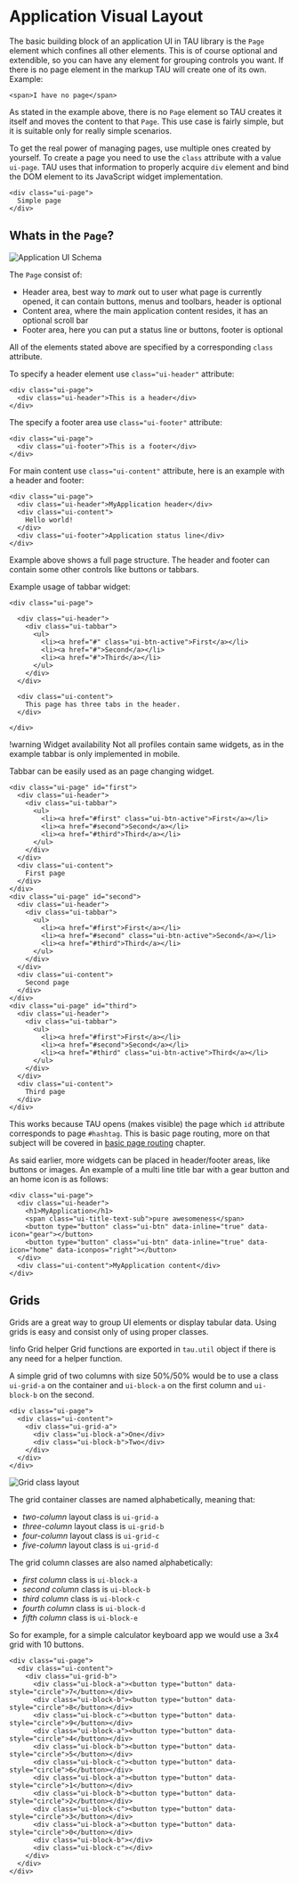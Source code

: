 # Application Visual Layout

The basic building block of an application UI in TAU library is the `Page` element which
confines all other elements. This is of course optional and extendible, so you can have
any element for grouping controls you want. If there is no page element in the markup
TAU will create one of its own. Example:

```mobile-wearable-tv
<span>I have no page</span>
```

As stated in the example above, there is no `Page` element so TAU creates it itself
and moves the content to that `Page`. This use case is fairly simple, but it is suitable
only for really simple scenarios.

To get the real power of managing pages, use multiple ones created by yourself. To
create a page you need to use the `class` attribute with a value `ui-page`. TAU uses
that information to properly acquire `div` element and bind the DOM element to its JavaScript
widget implementation.

```mobile-wearable-tv
<div class="ui-page">
  Simple page
</div>
```

## Whats in the `Page`?

![Application UI Schema](drawings/application_page_layout.svg "Application UI Schema")

The `Page` consist of:
* Header area, best way to *mark* out to user what page is currently opened,
  it can contain buttons, menus and toolbars, header is optional
* Content area, where the main application content resides, it has an optional scroll bar
* Footer area, here you can put a status line or buttons, footer is optional

All of the elements stated above are specified by a corresponding `class` attribute.

To specify a header element use `class="ui-header"` attribute:

```mobile-wearable-tv
<div class="ui-page">
  <div class="ui-header">This is a header</div>
</div>
```

The specify a footer area use `class="ui-footer"` attribute:

```mobile-wearable-tv
<div class="ui-page">
  <div class="ui-footer">This is a footer</div>
</div>
```

For main content use `class="ui-content"` attribute, here is an example with a header
and footer:

```mobile-wearable-tv
<div class="ui-page">
  <div class="ui-header">MyApplication header</div>
  <div class="ui-content">
    Hello world!
  </div>
  <div class="ui-footer">Application status line</div>
</div>
```

Example above shows a full page structure. The header and footer can contain some other
controls like buttons or tabbars.

Example usage of tabbar widget:

```mobile
<div class="ui-page">

  <div class="ui-header">
    <div class="ui-tabbar">
      <ul>
        <li><a href="#" class="ui-btn-active">First</a></li>
        <li><a href="#">Second</a></li>
        <li><a href="#">Third</a></li>
      </ul>
    </div>
  </div>

  <div class="ui-content">
    This page has three tabs in the header.
  </div>

</div>
```

!warning
Widget availability
Not all profiles contain same widgets, as in the example tabbar is only implemented in mobile.

Tabbar can be easily used as an page changing widget.

```mobile
<div class="ui-page" id="first">
  <div class="ui-header">
    <div class="ui-tabbar">
      <ul>
        <li><a href="#first" class="ui-btn-active">First</a></li>
        <li><a href="#second">Second</a></li>
        <li><a href="#third">Third</a></li>
      </ul>
    </div>
  </div>
  <div class="ui-content">
    First page
  </div>
</div>
<div class="ui-page" id="second">
  <div class="ui-header">
    <div class="ui-tabbar">
      <ul>
        <li><a href="#first">First</a></li>
        <li><a href="#second" class="ui-btn-active">Second</a></li>
        <li><a href="#third">Third</a></li>
      </ul>
    </div>
  </div>
  <div class="ui-content">
    Second page
  </div>
</div>
<div class="ui-page" id="third">
  <div class="ui-header">
    <div class="ui-tabbar">
      <ul>
        <li><a href="#first">First</a></li>
        <li><a href="#second">Second</a></li>
        <li><a href="#third" class="ui-btn-active">Third</a></li>
      </ul>
    </div>
  </div>
  <div class="ui-content">
    Third page
  </div>
</div>
```

This works because TAU opens (makes visible) the page which `id` attribute corresponds
to page `#hashtag`. This is basic page routing, more on that subject will be covered in
[basic page routing](basic_page_routing.html) chapter.

As said earlier, more widgets can be placed in header/footer areas, like buttons or
images. An example of a multi line title bar with a gear button and an home icon is as
follows:

```mobile
<div class="ui-page">
  <div class="ui-header">
    <h1>MyApplication</h1>
    <span class="ui-title-text-sub">pure awesomeness</span>
    <button type="button" class="ui-btn" data-inline="true" data-icon="gear"></button>
    <button type="button" class="ui-btn" data-inline="true" data-icon="home" data-iconpos="right"></button>
  </div>
  <div class="ui-content">MyApplication content</div>
</div>
```

## Grids

Grids are a great way to group UI elements or display tabular data. Using grids is easy
and consist only of using proper classes.

!info
Grid helper
Grid functions are exported in `tau.util` object if there is any need for a helper function.

A simple grid of two columns with size 50%/50% would be to use a class `ui-grid-a` on
the container and `ui-block-a` on the first column and `ui-block-b` on the second.

```mobile
<div class="ui-page">
  <div class="ui-content">
    <div class="ui-grid-a">
      <div class="ui-block-a">One</div>
      <div class="ui-block-b">Two</div>
    </div>
  </div>
</div>
```

![Grid class layout](drawings/grid_layout.svg)

The grid container classes are named alphabetically, meaning that:
* _two-column_ layout class is `ui-grid-a`
* _three-column_ layout class is `ui-grid-b`
* _four-column_ layout class is `ui-grid-c`
* _five-column_ layout class is `ui-grid-d`

The grid column classes are also named alphabetically:
* _first column_ class is `ui-block-a`
* _second column_ class is `ui-block-b`
* _third column_ class is `ui-block-c`
* _fourth column_ class is `ui-block-d`
* _fifth column_ class is `ui-block-e`

So for example, for a simple calculator keyboard app we would use a 3x4 grid with 10
buttons.

```mobile
<div class="ui-page">
  <div class="ui-content">
    <div class="ui-grid-b">
      <div class="ui-block-a"><button type="button" data-style="circle">7</button></div>
      <div class="ui-block-b"><button type="button" data-style="circle">8</button></div>
      <div class="ui-block-c"><button type="button" data-style="circle">9</button></div>
      <div class="ui-block-a"><button type="button" data-style="circle">4</button></div>
      <div class="ui-block-b"><button type="button" data-style="circle">5</button></div>
      <div class="ui-block-c"><button type="button" data-style="circle">6</button></div>
      <div class="ui-block-a"><button type="button" data-style="circle">1</button></div>
      <div class="ui-block-b"><button type="button" data-style="circle">2</button></div>
      <div class="ui-block-c"><button type="button" data-style="circle">3</button></div>
      <div class="ui-block-a"><button type="button" data-style="circle">0</button></div>
      <div class="ui-block-b"></div>
      <div class="ui-block-c"></div>
    </div>
  </div>
</div>
```

